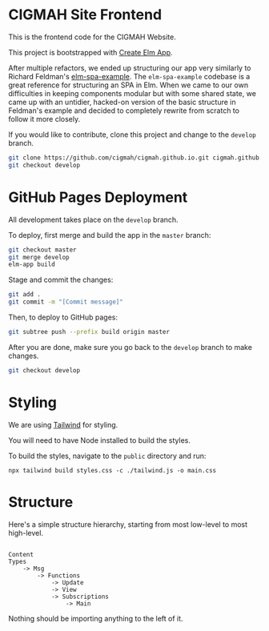 # CIGMAH Site Frontend

This is the frontend code for the CIGMAH Website.

This project is bootstrapped with [Create Elm App](https://github.com/halfzebra/create-elm-app).

After multiple refactors, we ended up structuring our app very similarly to
Richard Feldman's [elm-spa-example](https://github.com/rtfeldman/elm-spa-example).
The `elm-spa-example` codebase is a great reference for structuring an SPA in Elm.
When we came to our own difficulties in keeping components modular but
with some shared state, we came up with an untidier, hacked-on version of the
basic structure in Feldman's example and decided to completely rewrite from
scratch to follow it more closely.

If you would like to contribute, clone this project and change to the `develop` branch.

``` sh
git clone https://github.com/cigmah/cigmah.github.io.git cigmah.github.io
git checkout develop
```

# GitHub Pages Deployment

All development takes place on the `develop` branch.

To deploy, first merge and build the app in the `master` branch:

``` sh
git checkout master
git merge develop
elm-app build
```

Stage and commit the changes:

``` sh
git add .
git commit -m "[Commit message]"
```

Then, to deploy to GitHub pages:

``` sh
git subtree push --prefix build origin master
```

After you are done, make sure you go back to the `develop` branch to make
changes.

``` sh
git checkout develop
```

# Styling

We are using [Tailwind](https://tailwindcss.com/docs/what-is-tailwind/)
for styling.

You will need to have Node installed to build the styles.

To build the styles, navigate to the `public` directory and run:

```
npx tailwind build styles.css -c ./tailwind.js -o main.css
```

# Structure

Here's a simple structure hierarchy, starting from most low-level to most high-level.

```

Content
Types
    -> Msg
        -> Functions
            -> Update
            -> View
            -> Subscriptions
                -> Main

```

Nothing should be importing anything to the left of it.
